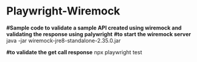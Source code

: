 # Playwright-Wiremock
**#Sample code to validate a sample API created using wiremock and validating the response using palywright**
**#to start the wiremock server**
java -jar wiremock-jre8-standalone-2.35.0.jar

**#to validate the get call response**
npx playwright test


